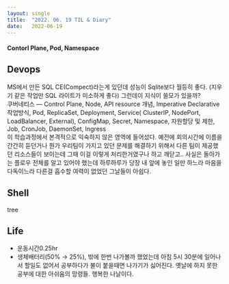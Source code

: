 ```yaml
---
layout:	single
title:	"2022. 06. 19 TIL & Diary"
date:	2022-06-19
---
```


  #### Contorl Plane, Pod, Namespace

## Devops  

MS에서 만든 SQL CE(Compect)라는게 있던데 성능이 Sqlite보다 월등히 좋다. (지우기 같은 작업만 SQL 라이트가 미소하게 좋다) 그런데이 지식이 쓸모가 있을까?   
 쿠버네티스 — Control Plane, Node, API resource 개념, Imperative Declarative 작업방식, Pod, ReplicaSet, Deployment, Service( ClusterIP, NodePort, LoadBalancer, External), ConfigMap, Secret, Namespace, 자원할당 및 제한, Job, CronJob, DaemonSet, Ingress   
 이 학습과정에서 본격적으로 익숙하지 않은 영역에 들어섰다. 예전에 회의시간에 이름을 간간히 듣던거나 뭔가 우리팀이 가지고 있던 문제를 해결하기 위해서 다른 팀이 제공했던 리소스들이 보이는데 그때 이걸 이렇게 처리한거였구나 하고 깨닫고.. 사실은 돌아가는 플로우 전체를 알고 있어야 했는데 하루하루가 당장 내 앞에 놓인 일만 하느라 마음을 다독이느라 다른걸 흡수할 여력이 없었던 그날들이 아쉽다.

## Shell  

tree

## Life  

* 운동시간0.25hr
* 생체배터리(50% → 25%), 밖에 한번 나가볼까 했었는데 아침 5시 30분에 일어나서 할일도 없어서 공부하다가 불이 붙을때면 나가기가 싫어진다. 옛날에 하지 못한 공부에 대한 아쉬움의 망령들. 행복한 나날이다.
  